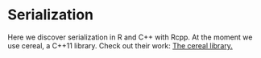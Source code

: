 # Serialization
Here we discover serialization in R and C++ with Rcpp. At the moment we use cereal, a C++11 library.
Check out their work:
[The cereal library.](https://uscilab.github.io/cereal/)
